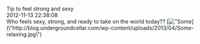 Tip to feel strong and sexy<br/>2012-11-13 22:38:08<br/>Who feels sexy, strong, and ready to take on the world today?? [![\"Some](\"http://blog.undergroundcellar.com/wp-content/uploads/2013/04/Some-relaxing.jpg\")](\"http://blog.undergroundcellar.com/wp-content/uploads/2013/04/Some-relaxing.jpg\")